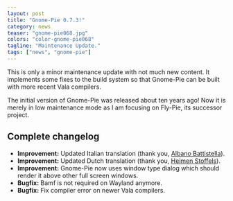 ```yaml
---
layout: post
title: "Gnome-Pie 0.7.3!"
category: news
teaser: "gnome-pie068.jpg"
colors: "color-gnome-pie068"
tagline: "Maintenance Update."
tags: ["news", "gnome-pie"]
---
```


This is only a minor maintenance update with not much new content.
It implements some fixes to the build system so that Gnome-Pie can be built with more recent Vala compilers.

<!--more-->

The initial version of Gnome-Pie was released about ten years ago!
Now it is merely in low maintenance mode as I am focusing on Fly-Pie, its successor project.

## Complete changelog

* **Improvement:** Updated Italian translation (thank you, [Albano Battistella](https://github.com/albanobattistella)).
* **Improvement:** Updated Dutch translation (thank you, [Heimen Stoffels](https://github.com/Vistaus)).
* **Improvement:** Gnome-Pie now uses window type dialog which should render it above other full screen windows.
* **Bugfix:** Bamf is not required on Wayland anymore.
* **Bugfix:** Fix compiler error on newer Vala compilers.

